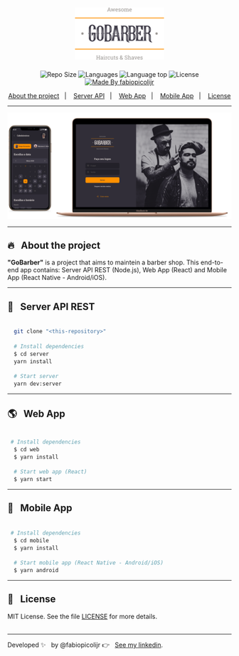 <h1 align="center"><img alt="GoStack" src=".github/logo.svg" width="200px" /></h1>


<p align="center">
  <img alt="Repo Size" title="Repo Size" src="https://img.shields.io/github/repo-size/fabiopicolijr/go-barber?color=282A36" />

  <img alt="Languages" title="Languages" src="https://img.shields.io/github/languages/count/fabiopicolijr/go-barber?color=282A36" />

  <img alt="Language top" title="Language top" title="Made By fabiopicolijr"  src="https://img.shields.io/github/languages/top/fabiopicolijr/go-barber?color=282A36" />

  <img alt="License" src="https://img.shields.io/static/v1?label=license&message=MIT&color=282A36">

  <a href="https://github.com/fabiopicolijr">
    <img alt="Made By fabiopicolijr" title="Made By fabiopicolijr" src="https://img.shields.io/badge/made%20by-fabiopicolijr-FF9900" alt="Made by fabiopicolijr" />
  <a>
</p>

<p align="center">
  <a href="#fire-about-the-project">About the project</a>&nbsp;&nbsp;&nbsp;|&nbsp;&nbsp;&nbsp;
  <a href="#electric_plug-server-api-rest">Server API</a>&nbsp;&nbsp;&nbsp;|&nbsp;&nbsp;&nbsp;
  <a href="#earth_americas-web-app">Web App</a>&nbsp;&nbsp;&nbsp;|&nbsp;&nbsp;&nbsp;
  <a href="#iphone-mobile-app">Mobile App</a>&nbsp;&nbsp;&nbsp;|&nbsp;&nbsp;&nbsp;
  <a href="#memo-license">License</a>
</p>

---

<img alt="GoStack" src=".github/presentation.png" />

---

##  :fire: &nbsp;&nbsp;About the project

<p>
  <b>"GoBarber"</b> is a project that aims to maintein a barber shop. This end-to-end app contains: Server API REST (Node.js), Web App (React) and Mobile App (React Native - Android/iOS).
</p>

---

##  :electric_plug: &nbsp;&nbsp;Server API REST

```bash

  git clone "<this-repository>"

  # Install dependencies
  $ cd server
  yarn install

  # Start server
  yarn dev:server

```

---

##  :earth_americas: &nbsp;&nbsp;Web App

```bash

 # Install dependencies
  $ cd web
  $ yarn install

  # Start web app (React)
  $ yarn start

```

---

##  :iphone: &nbsp;&nbsp;Mobile App

```bash

 # Install dependencies
  $ cd mobile
  $ yarn install

  # Start mobile app (React Native - Android/iOS)
  $ yarn android

```
---

## :memo: &nbsp;&nbsp;License

MIT License. See the file [LICENSE](LICENSE.md) for more details.
<br />
<br />

---

Developed :sparkles: &nbsp;&nbsp;by @fabiopicolijr :point_right: &nbsp;&nbsp;[See my linkedin](http://www.linkedin.com/in/fabiopicolijr).
